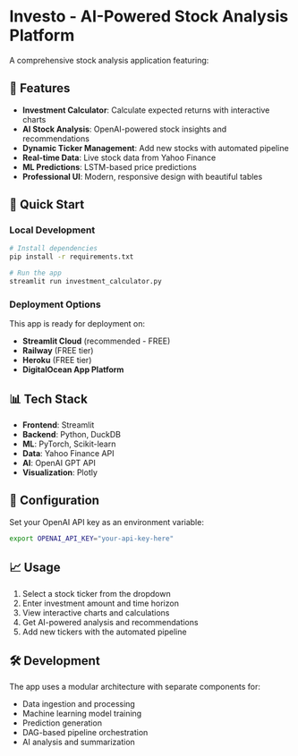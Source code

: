 # Investo - AI-Powered Stock Analysis Platform

A comprehensive stock analysis application featuring:

## 🎯 Features
- **Investment Calculator**: Calculate expected returns with interactive charts
- **AI Stock Analysis**: OpenAI-powered stock insights and recommendations  
- **Dynamic Ticker Management**: Add new stocks with automated pipeline
- **Real-time Data**: Live stock data from Yahoo Finance
- **ML Predictions**: LSTM-based price predictions
- **Professional UI**: Modern, responsive design with beautiful tables

## 🚀 Quick Start

### Local Development
```bash
# Install dependencies
pip install -r requirements.txt

# Run the app
streamlit run investment_calculator.py
```

### Deployment Options
This app is ready for deployment on:
- **Streamlit Cloud** (recommended - FREE)
- **Railway** (FREE tier)
- **Heroku** (FREE tier)
- **DigitalOcean App Platform**

## 📊 Tech Stack
- **Frontend**: Streamlit
- **Backend**: Python, DuckDB
- **ML**: PyTorch, Scikit-learn
- **Data**: Yahoo Finance API
- **AI**: OpenAI GPT API
- **Visualization**: Plotly

## 🔧 Configuration
Set your OpenAI API key as an environment variable:
```bash
export OPENAI_API_KEY="your-api-key-here"
```

## 📈 Usage
1. Select a stock ticker from the dropdown
2. Enter investment amount and time horizon
3. View interactive charts and calculations
4. Get AI-powered analysis and recommendations
5. Add new tickers with the automated pipeline

## 🛠️ Development
The app uses a modular architecture with separate components for:
- Data ingestion and processing
- Machine learning model training
- Prediction generation
- DAG-based pipeline orchestration
- AI analysis and summarization
